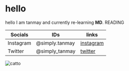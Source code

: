 # hello

hello I am tanmay and currently re-learning **MD**.
READING

|Socials|IDs|links|
|---|---|---|
|Instagram|@simply.tanmay|[instagram](https://www.instagram.com/simply.tanmay/ "simply.tanmay")
|Twitter|@simply_tanmay|[twitter](https://twitter.com/simply_tanmay "simply-tanmay")

![catto](https://static0.gamerantimages.com/wordpress/wp-content/uploads/2022/07/sleeping-cat-in-stray-1.jpg?q=50&fit=contain&w=1140&h=&dpr=1.5)
